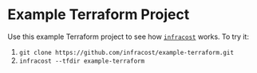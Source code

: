 # Example Terraform Project

Use this example Terraform project to see how [`infracost`](https://www.infracost.io) works.
To try it:
  1. `git clone https://github.com/infracost/example-terraform.git`
  2. `infracost --tfdir example-terraform`
